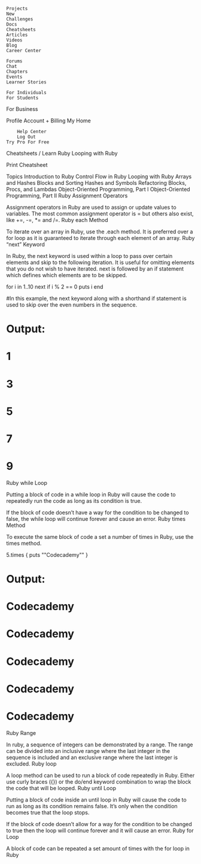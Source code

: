     Projects
    New
    Challenges
    Docs
    Cheatsheets
    Articles
    Videos
    Blog
    Career Center

    Forums
    Chat
    Chapters
    Events
    Learner Stories

    For Individuals
    For Students

For Business

Profile
Account + Billing
My Home

        Help Center
        Log Out
    Try Pro For Free

Cheatsheets / Learn Ruby
Looping with Ruby

Print Cheatsheet

Topics
Introduction to Ruby
Control Flow in Ruby
Looping with Ruby
Arrays and Hashes
Blocks and Sorting
Hashes and Symbols
Refactoring
Blocks, Procs, and Lambdas
Object-Oriented Programming, Part I
Object-Oriented Programming, Part II
Ruby Assignment Operators

Assignment operators in Ruby are used to assign or update values to variables. The most common assignment operator is = but others also exist, like +=, -=, \*= and /=.
Ruby each Method

To iterate over an array in Ruby, use the .each method. It is preferred over a for loop as it is guaranteed to iterate through each element of an array.
Ruby “next” Keyword

In Ruby, the next keyword is used within a loop to pass over certain elements and skip to the following iteration. It is useful for omitting elements that you do not wish to have iterated. next is followed by an if statement which defines which elements are to be skipped.

for i in 1..10
next if i % 2 == 0
puts i
end

#In this example, the next keyword along with a shorthand if statement is used to skip over the even numbers in the sequence.

# Output:

# 1

# 3

# 5

# 7

# 9

Ruby while Loop

Putting a block of code in a while loop in Ruby will cause the code to repeatedly run the code as long as its condition is true.

If the block of code doesn’t have a way for the condition to be changed to false, the while loop will continue forever and cause an error.
Ruby times Method

To execute the same block of code a set a number of times in Ruby, use the times method.

5.times { puts ""Codecademy"" }

# Output:

# Codecademy

# Codecademy

# Codecademy

# Codecademy

# Codecademy

Ruby Range

In ruby, a sequence of integers can be demonstrated by a range. The range can be divided into an inclusive range where the last integer in the sequence is included and an exclusive range where the last integer is excluded.
Ruby loop

A loop method can be used to run a block of code repeatedly in Ruby. Either use curly braces ({}) or the do/end keyword combination to wrap the block the code that will be looped.
Ruby until Loop

Putting a block of code inside an until loop in Ruby will cause the code to run as long as its condition remains false. It’s only when the condition becomes true that the loop stops.

If the block of code doesn’t allow for a way for the condition to be changed to true then the loop will continue forever and it will cause an error.
Ruby for Loop

A block of code can be repeated a set amount of times with the for loop in Ruby
